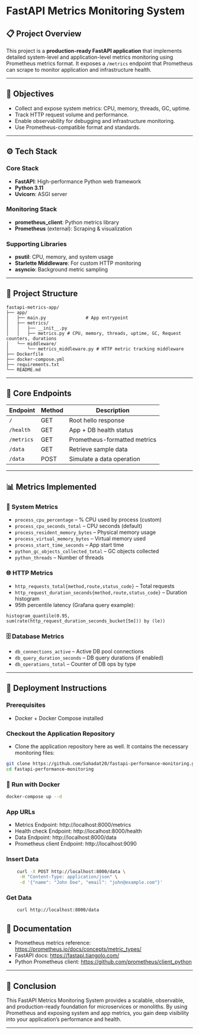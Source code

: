 # FastAPI Metrics Monitoring System

## 📋 Project Overview
This project is a **production-ready FastAPI application** that implements detailed system-level and application-level metrics monitoring using Prometheus metrics format. It exposes a `/metrics` endpoint that Prometheus can scrape to monitor application and infrastructure health.

---

## 🎯 Objectives
- Collect and expose system metrics: CPU, memory, threads, GC, uptime.
- Track HTTP request volume and performance.
- Enable observability for debugging and infrastructure monitoring.
- Use Prometheus-compatible format and standards.

---


## ⚙️ Tech Stack

### Core Stack
- **FastAPI**: High-performance Python web framework
- **Python 3.11**
- **Uvicorn**: ASGI server

### Monitoring Stack
- **prometheus_client**: Python metrics library
- **Prometheus** (external): Scraping & visualization

### Supporting Libraries
- **psutil**: CPU, memory, and system usage
- **Starlette Middleware**: For custom HTTP monitoring
- **asyncio**: Background metric sampling

---

## 📁 Project Structure

```
fastapi-metrics-app/
├── app/
│   ├── main.py               # App entrypoint
│   ├── metrics/
│   │   ├── __init__.py
│   │   ├── metrics.py # CPU, memory, threads, uptime, GC, Request counters, durations
│   └── middleware/
│       └── metrics_middleware.py # HTTP metric tracking middleware
├── Dockerfile
├── docker-compose.yml
├── requirements.txt
└── README.md
```

---

## 🔌 Core Endpoints

| Endpoint      | Method | Description                      |
|---------------|--------|----------------------------------|
| `/`           | GET    | Root hello response              |
| `/health`     | GET    | App + DB health status           |
| `/metrics`    | GET    | Prometheus-formatted metrics     |
| `/data`       | GET    | Retrieve sample data             |
| `/data`       | POST   | Simulate a data operation        |

---

## 📊 Metrics Implemented

### 🔧 System Metrics
- `process_cpu_percentage` – % CPU used by process (custom)
- `process_cpu_seconds_total` – CPU seconds (default)
- `process_resident_memory_bytes` – Physical memory usage
- `process_virtual_memory_bytes` – Virtual memory used
- `process_start_time_seconds` – App start time
- `python_gc_objects_collected_total` – GC objects collected
- `python_threads` – Number of threads

### 🌐 HTTP Metrics
- `http_requests_total{method,route,status_code}` – Total requests
- `http_request_duration_seconds{method,route,status_code}` – Duration histogram
- 95th percentile latency (Grafana query example):
```promql
histogram_quantile(0.95, sum(rate(http_request_duration_seconds_bucket[5m])) by (le))
```

### 🗄️ Database Metrics
- `db_connections_active` – Active DB pool connections
- `db_query_duration_seconds` – DB query durations (if enabled)
- `db_operations_total` – Counter of DB ops by type

---

## 🐳 Deployment Instructions

### Prerequisites
- Docker + Docker Compose installed

### Checkout the Application Repository
- Clone the application repository here as well. It contains the necessary monitoring files:
```bash
git clone https://github.com/Sahadat20/fastapi-performance-monitoring.git
cd fastapi-performance-monitoring
```
### 🚀 Run with Docker
```bash
docker-compose up --d
```

### App URLs
- Metrics Endpoint: http://localhost:8000/metrics
- Health check Endpoint: http://localhost:8000/health
- Data Endpoint: http://localhost:8000/data
- Prometheus client Endpoint: http://localhost:9090


### Insert Data
```bash
    curl -X POST http://localhost:8000/data \
     -H "Content-Type: application/json" \
     -d '{"name": "John Doe", "email": "john@example.com"}'
```
### Get Data
```bash
    curl http://localhost:8000/data
```


## 📘 Documentation

- Prometheus metrics reference: https://prometheus.io/docs/concepts/metric_types/
- FastAPI docs: https://fastapi.tiangolo.com/
- Python Prometheus client: https://github.com/prometheus/client_python

---

## 🏁 Conclusion
This FastAPI Metrics Monitoring System provides a scalable, observable, and production-ready foundation for microservices or monoliths. By using Prometheus and exposing system and app metrics, you gain deep visibility into your application’s performance and health.

---